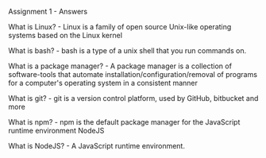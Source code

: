 Assignment 1 - Answers

What is Linux? 
	- Linux is a family of open source Unix-like operating systems based on the Linux kernel

What is bash? 
	- bash is a type of a unix shell that you run commands on.

What is a package manager? 
	- A package manager is a collection of software-tools that automate installation/configuration/removal of programs for a computer's operating system in a consistent manner

What is git? 
	- git is a version control platform, used by GitHub, bitbucket and more

What is npm? 
	- npm is the default package manager for the JavaScript runtime environment NodeJS

What is NodeJS? 
	- A JavaScript runtime environment.